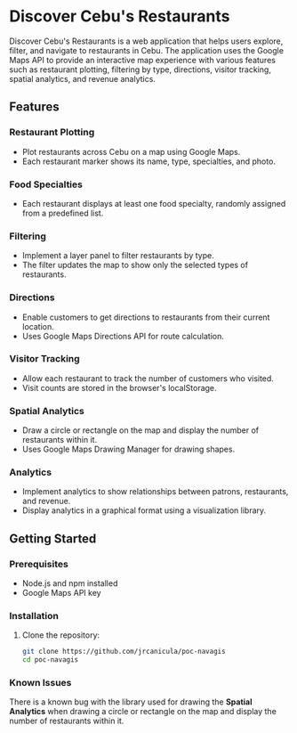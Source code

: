 # Discover Cebu's Restaurants

Discover Cebu's Restaurants is a web application that helps users explore, filter, and navigate to restaurants in Cebu. The application uses the Google Maps API to provide an interactive map experience with various features such as restaurant plotting, filtering by type, directions, visitor tracking, spatial analytics, and revenue analytics.

## Features

### Restaurant Plotting
- Plot restaurants across Cebu on a map using Google Maps.
- Each restaurant marker shows its name, type, specialties, and photo.

### Food Specialties
- Each restaurant displays at least one food specialty, randomly assigned from a predefined list.

### Filtering
- Implement a layer panel to filter restaurants by type.
- The filter updates the map to show only the selected types of restaurants.

### Directions
- Enable customers to get directions to restaurants from their current location.
- Uses Google Maps Directions API for route calculation.

### Visitor Tracking
- Allow each restaurant to track the number of customers who visited.
- Visit counts are stored in the browser's localStorage.

### Spatial Analytics
- Draw a circle or rectangle on the map and display the number of restaurants within it.
- Uses Google Maps Drawing Manager for drawing shapes.

### Analytics
- Implement analytics to show relationships between patrons, restaurants, and revenue.
- Display analytics in a graphical format using a visualization library.

## Getting Started

### Prerequisites
- Node.js and npm installed
- Google Maps API key

### Installation

1. Clone the repository:
   ```bash
   git clone https://github.com/jrcanicula/poc-navagis
   cd poc-navagis

### Known Issues

There is a known bug with the library used for drawing the **Spatial Analytics** when drawing a circle or rectangle on the map and display the number of restaurants within it.
